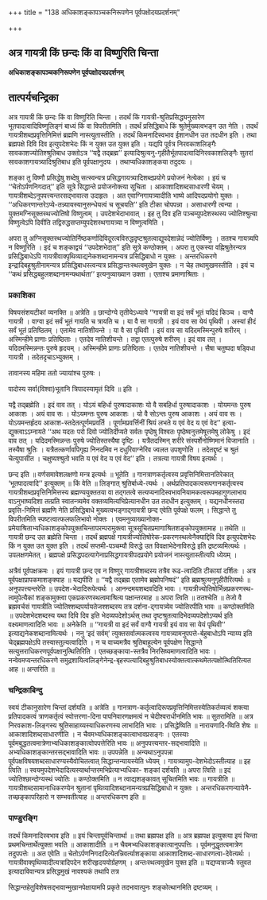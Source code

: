 +++
title = "138 अधिकाशङ्कापञ्चकनिरूपणेन पूर्वपक्षोदयप्रदर्शनम्"

+++


## अत्र गायत्री किं छन्दः किं वा विष्णुरिति चिन्ता

**अधिकाशङ्कापञ्चकनिरूपणेन पूर्वपक्षोदयप्रदर्शनम्**

## **तात्पर्यचन्द्रिका**

अत्र गायत्री किं छन्दः किं वा विष्णुरिति चिन्ता । तदर्थं किं गायत्री-श्रुतिप्रसिद्ध्यनुसारेण भूतपादत्वादिविष्णुलिङ्गं बाध्यं किं वा विपरीतमिति । तदर्थं प्रसिद्धिबाधे किं श्रुतेर्मुख्यत्वभङ्ग उत नेति । तदर्थं गायत्रीशब्दप्रवृत्तिनिमित्तं ब्रह्मणि नास्त्युतास्तीति । तदर्थं किमनादिस्वभाव ईशानधीन उत तदधीन इति । तथा ब्रह्मपक्षे दिवि दिव इत्युपदेशभेदः किं न युक्त उत युक्त इति । यद्यपि पूर्वत्र निरवकाशलिङ्गैः सावकाशज्योतिश्श्रुतिबाध उक्तोऽत्र ‘‘यद्वै तद्ब्रह्म’’ इत्यादिश्रुत्यनु-गृहीतैर्भूतपादत्वादिनिरवकाशलिङ्गैः सुतरां सावकाशगायत्र्यादिश्रुतिबाध इति पूर्वपक्षानुदयः । तथाप्यधिकाशङ्कया तदुदयः ।

शङ्का तु विष्णौ प्रसिद्धेषु शब्देषु सत्स्वन्यत्र प्रसिद्धगायत्र्यादिशब्दप्रयोगे प्रयोजनं नेत्येका । इयं च ‘‘चेतोऽर्पणनिगदात्’’ इति सूत्रे सिद्धान्ते प्रयोजनोक्त्या सूचिता । आकाशादिशब्दसाधारणी चेयम् । गायत्रीशब्देऽनुपपत्त्यन्तरसद्भावात्स उदाहृतः । अत एवाग्निगायत्र्यादीति भाष्ये आदिपदप्रयोगो युक्तः । ‘‘अधिकरणान्तरेऽप्ये-तन्न्यायस्यानुसन्धेयत्वं च सूचयति’’ इति टीका चोपपन्ना । असाधारणी त्वन्या । युक्तमग्निसूक्तस्थज्योतिषो विष्णुत्वम् । उपदेशभेदाभावात् । इह तु दिव इति पञ्चम्युपदेशस्थस्य ज्योतिश्श्रुत्या विष्णुत्वेऽपि दिवीति तद्विरुद्धसप्तम्युपदेशस्थगायत्र्या न विष्णुत्वमिति ।

अपरा तु अग्निसूक्तस्थज्योतिर्निष्ठकर्णादिविदूरत्वविरुद्धदृष्टश्रुतत्वाद्युपदेशान्नेदं ज्योतिर्विष्णुः । ततश्च गायत्र्यपि न विष्णुरिति । इदं च शङ्काद्वयं ‘‘उपदेशभेदात्’’ इति सूत्रे कण्ठोक्तम् । अपरा तु एकस्या वह्निश्रुतेरन्यत्र प्रसिद्धिबाधेऽपि गायत्रीवाक्पृथिव्याद्यनेकशब्दानामन्यत्र प्रसिद्धिबाधो न युक्तः । अन्तरधिकरणे इन्द्रादिबहुश्रुतीनामन्यत्र प्रसिद्धिबाधस्त्वन्यत्र प्रसिद्धान्तःस्थत्वमुखेन युक्तः । न चेह तथामुखमस्तीति । इयं च ‘‘कथं प्रसिद्धबहुलशब्दानामन्यथार्थता’’ इत्यनुव्याख्यान उक्ता । एताश्च प्रमाणाश्रिताः ।

### **प्रकाशिका**

विषयसंशयटीकां व्यनक्ति ॥ अत्रेति ॥ छान्दोग्ये तृतीयेऽध्याये ‘‘गायत्री वा इदं सर्वं भूतं यदिदं किञ्च । वाग्वै गायत्री । वाग्वा इदं सर्वं भूतं गायति च त्रायति च । या वै सा गायत्री । इयं वाव सा येयं पृथिवी । अस्यां हीदं सर्वं भूतं प्रतिष्ठितम् । एतामेव नातिशीयन्ते । या वै सा पृथिवी । इयं वाव सा यदिदमस्मिन्पुरुषे शरीरम् । अस्मिन्हीमे प्राणाः प्रतिष्ठिताः । एतदेव नातिशीयन्ते । तद्वा एतत्पुरुषे शरीरम् । इदं वाव तत् । यदिदमस्मिन्नन्तः पुरुषे हृदयम् । अस्मिन्हीमे प्राणाः प्रतिष्ठिताः । एतदेव नातिशीयन्ते । सैषा चतुष्पदा षड्विधा गायत्री । तदेतदृचाऽभ्युक्तम् ।

तावानस्य महिमा ततो ज्यायांश्च पुरुषः ।

पादोस्य सर्वा(विश्वा)भूतानि त्रिपादस्यामृतं दिवि ॥ इति ।

यद्वै तद्ब्रह्मेति । इदं वाव तत् । योऽयं बहिर्धा पुरुषादाकाशः यो वै सबहिर्धा पुरुषादाकाशः । योयमन्तः पुरुष आकाशः । अयं वाव सः । योऽयमन्तः पुरुष आकाशः । यो वै सोऽन्तः पुरुष आकाशः । अयं वाव सः । योऽयमन्तर्हृदय आकाश-स्तदेतत्पूर्णमप्रवर्ति । पूर्णामप्रवर्त्तिनीं श्रियं लभते य एवं वेद य एवं वेद’’ इत्या-द्युक्त्वाऽऽम्नायते ‘‘अथ यदतः परो दिवो ज्योतिर्दीप्यते सर्वतः पृष्ठेषु विश्वतः पृष्ठेष्वनुत्तमेषूत्तमेषु लोकेषु । इदं वाव तत् । यदिदमस्मिन्नन्तः पुरुषे ज्योतिस्तस्यैषा दृष्टिः । यत्रैतदस्मिन् शरीरे संस्पर्शेनोष्णिमानं विजानाति । तस्यैषा श्रुतिः । यत्रैतत्कर्णावपिगृह्य निनदमिव न दधुरिवाग्नेरिव ज्वलत उपशृणोति । तदेतद्दृष्टं च श्रुतं चेत्युपासीत । चक्षुष्यश्श्रुतो भवति य एवं वेद य एवं वेद’’ इति । तत्रत्या गायत्री विषय इत्यर्थः ।

छन्द इति ॥ वर्णसमावेशलक्षणो मन्त्र इत्यर्थः ॥ भूतेति ॥ गानत्राणकर्तृत्वस्य प्रवृत्तिनिमित्तानतिरेकात् ‘भूतपादत्वादि’’ इत्युक्तम् ॥ किं वेति ॥ लिङ्गात् श्रुतिर्बाध्ये-त्यर्थः । अर्थप्रतिपादकत्वरूपगानकर्तृत्वस्य गायत्रीशब्दप्रवृत्तिनिमित्तस्य ब्रह्मण्ययुक्ततया वा तद्गतत्वे सत्यप्यनादिस्वभावनियामकत्वरूपमहागुणलाभाय वाऽनुभाष्यदिशा तत्प्रति स्वातन्त्र्यमेव वक्तव्यमित्यभिप्रेत्यानधीन उत तदधीन इत्युक्तम् । यद्यनधीनस्तदा प्रवृत्ति-निमित्तं ब्रह्मणि नेति प्रसिद्धिबाधे मुख्यत्वभङ्गाद्गायत्री छन्द एवेति पूर्वपक्षे फलम् । सिद्धान्ते तु विपरीतमिति स्पष्टत्वात्फलफलिभावो नोक्तः । एवमनुव्याख्यानोक्त-प्रमेयाश्रिताभ्यधिकाशङ्कोपयुक्तचिन्तापरम्परामुक्त्वा सूत्रसूचितप्रमाणाश्रितशङ्कोपयुक्तामाह ॥ तथेति ॥ गायत्री छन्द उत ब्रह्मेति चिन्ता । तदर्थं ब्रह्मपक्षे गायत्रीज्योतिषोरेक-प्रकरणस्थत्वेनैक्याद्दिवि दिव इत्युपदेशभेदः किं न युक्त उत युक्त इति । तदर्थं सप्तमी-पञ्चम्यौ विरुद्धे उत विवक्षाभेदेनाविरुद्धे इति द्रष्टव्यमित्यर्थः । उपलक्षणमेतत् । ब्रह्मपक्षे प्रसिद्धपदत्यागेनाप्रसिद्धगायत्रीपदप्रयोगे प्रयोजनं नास्त्युतास्तीत्यपि ध्येयम् ।

अत्रैवं पूर्वपक्षक्रमः । इयं गायत्री छन्द एव न विष्णुर् गायत्रीशब्दस्य तत्रैव रूढ-त्वादिति टीकायां दर्शितः । अत्र पूर्वपक्षाप्रापकमाशङ्क्याह ॥ यद्यपीति ॥ ‘‘यद्वै तद्ब्रह्म एतामेव ब्रह्मोपनिषदं’’ इति ब्रह्मश्रुत्यनुगृहीतैरित्यर्थः ॥ अनुपपत्त्यन्तरेति ॥ उपदेश-भेदादिरूपेत्यर्थः । आनन्दमयशब्दवदिति भावः । गायत्रीज्योतिषोर्भिन्नप्रकरणस्थ-त्वमुपेत्यैकां शङ्कामुक्त्वा एकप्रकरणस्थत्वमाश्रित्य पक्षान्तरमाह ॥ अपरा त्विति ॥ ततश्चेति ॥ तेजो वै ब्रह्मवर्चसं गायत्रीति ज्योतिश्शब्दपर्यायतेजश्शब्दस्य तत्र दर्शना-द्गायत्र्येव ज्योतिरपीति भावः ॥ कण्ठोक्तमिति ॥ उपदेशभेदशब्दस्य यथा दिवि दिव इति भेदव्यपदेशोऽर्थस् तथा दृष्टश्रुतत्वादिभेदव्यपदेशोऽप्यर्थ इति वक्ष्यमाणत्वादिति भावः ॥ अनेकेति ॥ ‘‘गायत्री वा इदं सर्वं वाग्वै गायत्री इयं वाव सा येयं पृथिवी’’ इत्याद्यनेकशब्दानामित्यर्थः । ननु ‘इदं सर्वम्’ त्युक्तसर्वात्मकत्वस्य गायत्र्यामनुपपत्ते-र्बहुबाधोऽपि न्याय्य इति चेद्ब्रह्मपक्षेऽपि तस्यास्तुल्यत्वादिति । न च वाच्यमत्रैव श्रुतिबाहुल्येन पूर्वपक्षेण सिद्धान्ते सत्युत्तराधिकरणपूर्वपक्षानुत्थितिरिति । एतच्छङ्काया-स्तत्रैव निरसिष्यमाणत्वादिति भावः । नन्वेवमप्यन्तरधिकरणे समुद्रशायित्वलिङ्गेनेन्द्र-बृहस्पत्यादिबहुश्रुतिबाधस्योक्तत्वात्कथमेतत्पक्षोत्थितिरित्यत आह ॥ अन्तरिति ॥

### **चन्द्रिकाबिन्दु**

स्वयं टीकानुसारेण चिन्तां दर्शयति ॥ अत्रेति ॥ गानत्राण-कर्तृत्वादिरूपप्रवृत्तिनिमित्तस्येतिकर्तव्यत्वं शक्त्या प्रतिपादकत्वं त्राणकर्तृत्वं स्वोत्तरणा-दिना पापनिवारणक्षमत्वं न चेदीश्वराधीनमिति भावः ॥ सुतरामिति ॥ अत्र निरवकाश-लिङ्गस्य श्रुतिसाहाय्यस्याधिकरणस्य लाभादिति भावः । प्रसिद्धेष्विति ॥ नारायणादि-ष्विति शेषः ॥ आकाशादिशब्दसाधारणीति । न चैवमभ्यधिकाशङ्कात्वाभावप्रसङ्गः । एतस्याः पूर्वमबुद्धतत्वमात्रेणाभ्यधिकाशङ्कात्वोपपत्तेरिति भावः ॥ अनुपपत्त्यन्तर-सद्भावादिति ॥ अभ्यधिकाशङ्कान्तरसद्भावादिति भावः ॥ उपपन्नेति ॥ अन्यथाऽनुपपन्ना पूर्वपक्षविषयशब्दसाधारण्यस्यैवोचितत्वात् सिद्धान्तन्यायस्येति ध्येयम् । गायत्र्यामुप-देशभेदोऽस्तीत्याह ॥ इह त्विति ॥ स्वयमुपदेशभेदादित्यस्यार्थान्तरमभिप्रेत्याभ्यधिका- शङ्कां दर्शयति ॥ अपरा त्विति ॥ इदं ज्योतिश्छान्दोग्यस्थं ज्योतिः ॥ कण्ठोक्तमिति ॥ न त्वाद्यशङ्कावत् सूचितमिति भावः ॥ गायत्रीति ॥ गायत्रीशब्दसामानाधिकरण्येन श्रुतानां पृथिव्यादिशब्दानामन्यत्रप्रसिद्धिबाधो न युक्तः । अन्तरधिकरणन्यायेनै-तच्छङ्कापरिहारो न सम्भवतीत्याह ॥ अन्तरधिकरण इति ॥

### **पाण्डुरङ्गि**

तदर्थं किमनादिस्वभाव इति ॥ इयं चिन्तापूर्वचिन्तार्था ॥ तथा ब्रह्मपक्ष इति ॥ अत्र ब्रह्मपक्ष इत्युक्त्या इयं चिन्ता प्रथमचिन्तार्थेत्युक्ता भवति ॥ आकाशादीति ॥ न चैवमभ्यधिकाशङ्कात्वानुपपत्तिः । पूर्वमनुद्धृतत्वमात्रेण तदुपपत्तेः ॥ अत एवेति ॥ चेतोऽर्पणनिगदादित्येतन्निवर्त्याशङ्काया आकाशादिशब्द-साधारणत्वा-देवेत्यर्थः । गायत्रीवाक्पृथिव्यादीत्यत्रादिपदेन शरीरहृदययोर्ग्रहणम् । अन्तःस्थत्वमुखेन युक्त इति ॥ यद्यप्यत्राज्यैः स्तुवत इत्यादाविवान्यत्र प्रसिद्धमुखं नावश्यकं तथापि तत्र

सिद्धान्तहेतुविशेषसद्भावान्मुखानपेक्षायामपि प्रकृते तदभावात्पुनः शङ्कोत्थानमिति द्रष्टव्यम् ।

